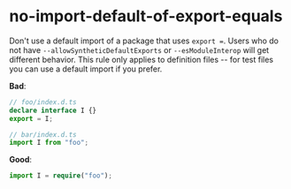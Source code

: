 # no-import-default-of-export-equals

Don't use a default import of a package that uses `export =`.
Users who do not have `--allowSyntheticDefaultExports` or `--esModuleInterop` will get different behavior.
This rule only applies to definition files -- for test files you can use a default import if you prefer.

**Bad**:

```ts
// foo/index.d.ts
declare interface I {}
export = I;

// bar/index.d.ts
import I from "foo";
```

**Good**:

```ts
import I = require("foo");
```
